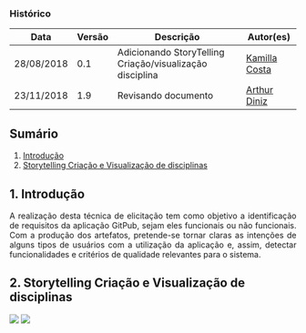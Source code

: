 ### Histórico
|Data|Versão|Descrição|Autor(es)|
|--|--|--|--|
| 28/08/2018 | 0.1 | Adicionando StoryTelling Criação/visualização disciplina | [Kamilla Costa](https://github.com/KahCosta) |
| 23/11/2018 | 1.9    | Revisando documento  | [Arthur Diniz](https://github.com/arthurbdiniz) |

## Sumário
1. [Introdução](#1-introdução)  
2. [Storytelling Criação e Visualização de disciplinas](#2-storytelling-criação-e-visualização-de-disciplinas)

## 1. Introdução
<p align="justify">A realização desta técnica de elicitação tem como objetivo a identificação de requisitos da aplicação GitPub, sejam eles funcionais ou não funcionais. Com a produção dos artefatos, pretende-se tornar claras as intenções de alguns tipos de usuários com a utilização da aplicação e, assim, detectar funcionalidades e critérios de qualidade relevantes para o sistema.

## 2. Storytelling Criação e Visualização de disciplinas
[![](https://uploaddeimagens.com.br/images/001/584/003/original/story1.png?1535496130)](https://uploaddeimagens.com.br/images/001/584/003/original/story1.png?1535496130)
[![](https://uploaddeimagens.com.br/images/001/584/004/original/story2.png?1535496233)](https://uploaddeimagens.com.br/images/001/584/004/original/story2.png?1535496233)